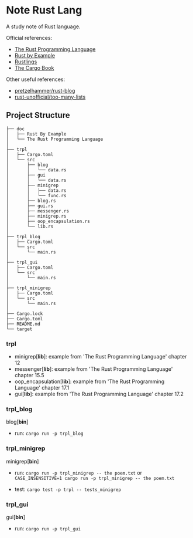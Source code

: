 # Note Rust Lang

A study note of Rust language.

Official references:

- [The Rust Programming Language](https://doc.rust-lang.org/book)
- [Rust by Example](https://doc.rust-lang.org/rust-by-example/index.html)
- [Rustlings](https://github.com/rust-lang/rustlings)
- [The Cargo Book](https://doc.rust-lang.org/cargo/index.html)

Other useful references:

- [pretzelhammer/rust-blog](https://github.com/pretzelhammer/rust-blog)
- [rust-unofficial/too-many-lists](https://rust-unofficial.github.io/too-many-lists/index.html)

## Project Structure

```null
├── doc
│   ├── Rust By Example
│   └── The Rust Programming Language
│
├── trpl
│   ├── Cargo.toml
│   └── src
│       ├── blog
│       │   └── data.rs
│       ├── gui
│       │   └── data.rs
│       ├── minigrep
│       │   ├── data.rs
│       │   └── func.rs
│       ├── blog.rs
│       ├── gui.rs
│       ├── messenger.rs
│       ├── minigrep.rs
│       ├── oop_encapsulation.rs
│       └── lib.rs
│
├── trpl_blog
│   ├── Cargo.toml
│   └── src
│       └── main.rs
│
├── trpl_gui
│   ├── Cargo.toml
│   └── src
│       └── main.rs
│
├── trpl_minigrep
│   ├── Cargo.toml
│   └── src
│       └── main.rs
│
├── Cargo.lock
├── Cargo.toml
├── README.md
└── target
```

### trpl

- minigrep[**lib**]: example from 'The Rust Programming Language' chapter 12
- messenger[**lib**]: example from 'The Rust Programming Language' chapter 15.5
- oop_encapsulation[**lib**]: example from 'The Rust Programming Language' chapter 17.1
- gui[**lib**]: example from 'The Rust Programming Language' chapter 17.2

### trpl_blog

blog[**bin**]

- run:
  `cargo run -p trpl_blog`

### trpl_minigrep

minigrep[**bin**]

- run:
  `cargo run -p trpl_minigrep -- the poem.txt`
  or
  `CASE_INSENSITIVE=1 cargo run -p trpl_minigrep -- the poem.txt`

- test:
  `cargo test -p trpl -- tests_minigrep`

### trpl_gui

gui[**bin**]

- run:
  `cargo run -p trpl_gui`
